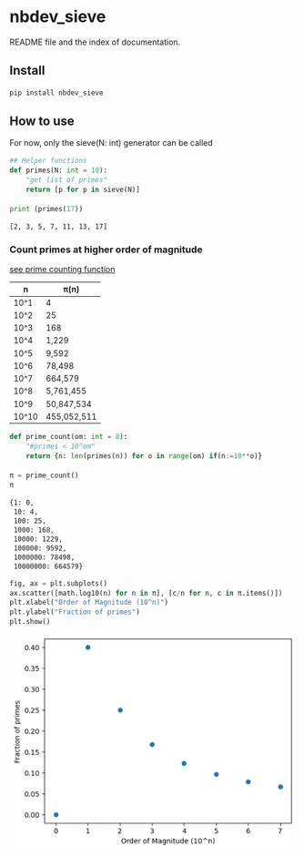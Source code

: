 nbdev_sieve
================

<!-- WARNING: THIS FILE WAS AUTOGENERATED! DO NOT EDIT! -->

README file and the index of documentation.

## Install

``` sh
pip install nbdev_sieve
```

## How to use

For now, only the sieve(N: int) generator can be called

``` python
## Helper functions
def primes(N: int = 10):
    "get list of primes"
    return [p for p in sieve(N)]

print (primes(17))
```

    [2, 3, 5, 7, 11, 13, 17]

### Count primes at higher order of magnitude

[see prime counting
function](https://en.wikipedia.org/wiki/Prime-counting_function)

| n     | π(n)        |
|-------|-------------|
| 10^1  | 4           |
| 10^2  | 25          |
| 10^3  | 168         |
| 10^4  | 1,229       |
| 10^5  | 9,592       |
| 10^6  | 78,498      |
| 10^7  | 664,579     |
| 10^8  | 5,761,455   |
| 10^9  | 50,847,534  |
| 10^10 | 455,052,511 |

``` python
def prime_count(om: int = 8):
    "#primes < 10^om"
    return {n: len(primes(n)) for o in range(om) if(n:=10**o)}

π = prime_count()
π
```

    {1: 0,
     10: 4,
     100: 25,
     1000: 168,
     10000: 1229,
     100000: 9592,
     1000000: 78498,
     10000000: 664579}

``` python
fig, ax = plt.subplots()
ax.scatter([math.log10(n) for n in π], [c/n for n, c in π.items()])
plt.xlabel("Order of Magnitude (10^n)")
plt.ylabel("Fraction of primes")
plt.show()
```

![](index_files/figure-commonmark/cell-4-output-1.png)
